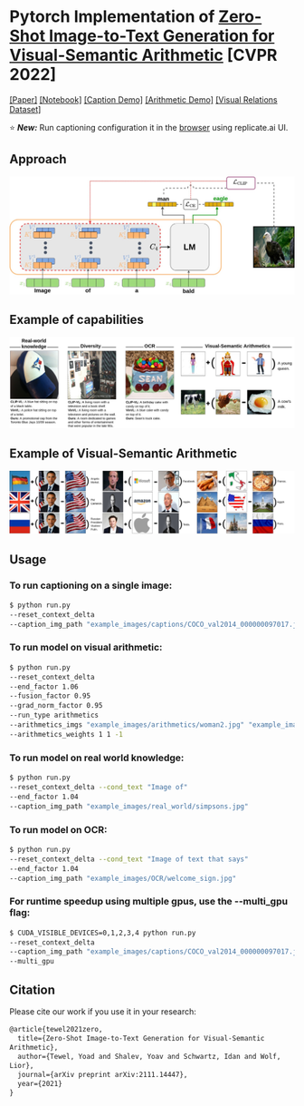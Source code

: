 # Pytorch Implementation of [Zero-Shot Image-to-Text Generation for Visual-Semantic Arithmetic](https://arxiv.org/abs/2111.14447) [CVPR 2022]
[[Paper]](https://arxiv.org/abs/2111.14447) [[Notebook]](https://www.kaggle.com/yoavstau/zero-shot-image-to-text/notebook) [[Caption Demo]](https://replicate.com/yoadtew/zero-shot-image-to-text) [[Arithmetic Demo]](https://replicate.com/yoadtew/arithmetic) [[Visual Relations Dataset]](https://drive.google.com/file/d/1hf5_zPI3hfMLNMTllZtWXcjf6ZoSTGcI)

⭐ ***New:*** Run captioning configuration it in the [browser](https://replicate.com/yoadtew/zero-shot-image-to-text) using replicate.ai UI.

## Approach
![](git_images/Architecture.jpg)

## Example of capabilities
![](git_images/teaser.jpg)

## Example of Visual-Semantic Arithmetic
![](git_images/relations.jpg)

## Usage

### To run captioning on a single image:

```bash
$ python run.py 
--reset_context_delta
--caption_img_path "example_images/captions/COCO_val2014_000000097017.jpg"
```

### To run model on visual arithmetic:

```bash
$ python run.py 
--reset_context_delta
--end_factor 1.06
--fusion_factor 0.95
--grad_norm_factor 0.95
--run_type arithmetics
--arithmetics_imgs "example_images/arithmetics/woman2.jpg" "example_images/arithmetics/king2.jpg" "example_images/arithmetics/man2.jpg"
--arithmetics_weights 1 1 -1
```

### To run model on real world knowledge:

```bash
$ python run.py
--reset_context_delta --cond_text "Image of" 
--end_factor 1.04 
--caption_img_path "example_images/real_world/simpsons.jpg"
```

### To run model on OCR:

```bash
$ python run.py
--reset_context_delta --cond_text "Image of text that says" 
--end_factor 1.04 
--caption_img_path "example_images/OCR/welcome_sign.jpg"
```

### For runtime speedup using multiple gpus, use the --multi_gpu flag:

```bash
$ CUDA_VISIBLE_DEVICES=0,1,2,3,4 python run.py 
--reset_context_delta
--caption_img_path "example_images/captions/COCO_val2014_000000097017.jpg"
--multi_gpu
```

## Citation
Please cite our work if you use it in your research:
```
@article{tewel2021zero,
  title={Zero-Shot Image-to-Text Generation for Visual-Semantic Arithmetic},
  author={Tewel, Yoad and Shalev, Yoav and Schwartz, Idan and Wolf, Lior},
  journal={arXiv preprint arXiv:2111.14447},
  year={2021}
}
```
